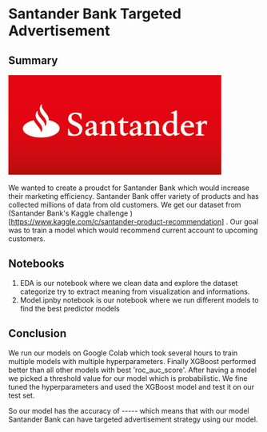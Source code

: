 # Santander Bank Targeted Advertisement

## Summary

![](./front_page.png)

We wanted to create a proudct for Santander Bank which would increase their marketing efficiency. Santander Bank offer variety of products and has collected millions of data from old customers. We get our dataset from (Santander Bank's Kaggle challenge )[https://www.kaggle.com/c/santander-product-recommendation] . Our goal was to train a model which would recommend current account to upcoming customers.

## Notebooks

1. EDA is our notebook where we clean data and explore the dataset categorize try to extract meaning from visualization and informations.
2. Model.ipnby notebook is our notebook where we run different models to find the best predictor models




## Conclusion

We run our models on Google Colab which took several hours to train multiple models with multiple hyperparameters. Finally XGBoost performed better than all other models with best 'roc_auc_score'. After having a model we picked a threshold value for our model which is probabilistic. We fine tuned the hyperparameters and used the XGBoost model and test it on our test set.

So our model has the accuracy of ----- which means that with our model Santander Bank can have targeted advertisement strategy using our model.

